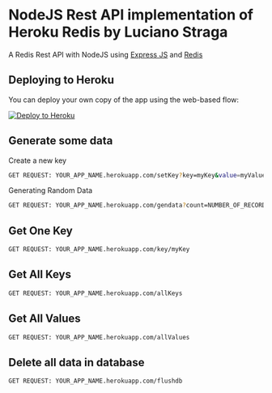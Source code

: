 # NodeJS  Rest API implementation of Heroku Redis by Luciano Straga

A Redis Rest API with NodeJS using [Express JS](http://expressjs.com/) and [Redis](https://www.npmjs.com/package/redis)

## Deploying to Heroku

You can deploy your own copy of the app using the web-based flow:

[![Deploy to Heroku](https://www.herokucdn.com/deploy/button.png)](https://heroku.com/deploy)

## Generate some data 

Create a new key

```sh
GET REQUEST: YOUR_APP_NAME.herokuapp.com/setKey?key=myKey&value=myValue
```

Generating Random Data

```sh
GET REQUEST: YOUR_APP_NAME.herokuapp.com/gendata?count=NUMBER_OF_RECORDS_TO_CREATE
```

## Get One Key
```sh
GET REQUEST: YOUR_APP_NAME.herokuapp.com/key/myKey
```

## Get All Keys
```sh
GET REQUEST: YOUR_APP_NAME.herokuapp.com/allKeys
```

## Get All Values
```sh
GET REQUEST: YOUR_APP_NAME.herokuapp.com/allValues
```
## Delete all data in database
```sh
GET REQUEST: YOUR_APP_NAME.herokuapp.com/flushdb
```